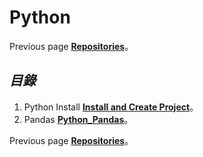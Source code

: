 # **Python**
Previous page [**Repositories**](https://github.com/AdamXu23?tab=repositories)。
## *目錄*
1.  Python Install [**Install and Create Project**](https://github.com/AdamXu23/Python/tree/main/Day01%20Install%20and%20Create%20Project)。
2.  Pandas [**Python_Pandas**](https://github.com/AdamXu23/Python_Pandas)。
    
Previous page [**Repositories**](https://github.com/AdamXu23?tab=repositories)。
